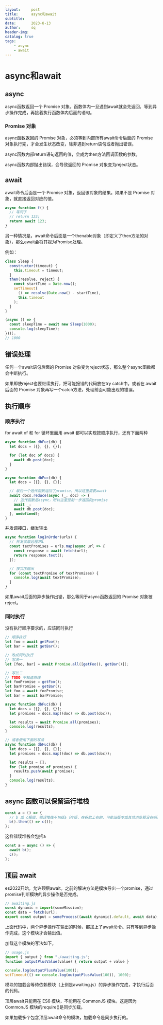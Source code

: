 ```yaml
---
layout:     post
title:      async和await
subtitle:   
date:       2023-8-13
author:     sq
header-img: 
catalog: true
tags:
    - async
    - await
---
```

# async和await
## async
async函数返回一个 Promise 对象。函数体内一旦遇到await就会先返回，等到异步操作完成，再接着执行函数体内后面的语句。

### Promise 对象
async函数返回的 Promise 对象，必须等到内部所有await命令后面的 Promise 对象执行完，才会发生状态改变，除非遇到return语句或者抛出错误。

async函数内部return语句返回的值，会成为then方法回调函数的参数。

async函数内部抛出错误，会导致返回的 Promise 对象变为reject状态。

## await
await命令后面是一个 Promise 对象，返回该对象的结果。如果不是 Promise 对象，就直接返回对应的值。

```javascript
async function f() {
  // 等同于
  // return 123;
  return await 123;
}

```

另一种情况是，await命令后面是一个thenable对象（即定义了then方法的对象），那么await会将其视为Promise处理。

例如：
```javascript
class Sleep {
  constructor(timeout) {
    this.timeout = timeout;
  }
  then(resolve, reject) {
    const startTime = Date.now();
    setTimeout(
      () => resolve(Date.now() - startTime),
      this.timeout
    );
  }
}

(async () => {
  const sleepTime = await new Sleep(1000);
  console.log(sleepTime);
})();
// 1000
```

## 错误处理
任何一个await语句后面的 Promise 对象变为reject状态，那么整个async函数都会中断执行。

如果即使reject也要继续执行，把可能报错的代码放在try catch中。或者在 await 后面的 Promise 对象再写一个catch方法，处理前面可能出现的错误。

## 执行顺序
### 顺序执行
for await of 和 for 循环里面用 await 都可以实现按顺序执行，还有下面两种

```javascript
async function dbFuc(db) {
  let docs = [{}, {}, {}];

  for (let doc of docs) {
    await db.post(doc);
  }
}

async function dbFuc(db) {
  let docs = [{}, {}, {}];

  // 最后一个迭代函数返回了promise，所以这里需要await
  await docs.reduce(async (_, doc) => {
    // 迭代函数是async，所以这里是前一步返回的promise
    await _;
    await db.post(doc);
  }, undefined);
}
```

并发调接口，继发输出
```javascript
async function logInOrder(urls) {
  // 并发读取远程URL
  const textPromises = urls.map(async url => {
    const response = await fetch(url);
    return response.text();
  });

  // 按次序输出
  for (const textPromise of textPromises) {
    console.log(await textPromise);
  }
}
```

如果await后面的异步操作出错，那么等同于async函数返回的 Promise 对象被reject。

### 同时执行
没有执行顺序要求的，应该同时执行

```javascript
// 顺序执行
let foo = await getFoo();
let bar = await getBar();

// 改成同时执行
// 写法一
let [foo, bar] = await Promise.all([getFoo(), getBar()]);

// 写法二
// TODO 不知道原理
let fooPromise = getFoo();
let barPromise = getBar();
let foo = await fooPromise;
let bar = await barPromise;

async function dbFuc(db) {
  let docs = [{}, {}, {}];
  let promises = docs.map((doc) => db.post(doc));

  let results = await Promise.all(promises);
  console.log(results);
}

// 或者使用下面的写法
async function dbFuc(db) {
  let docs = [{}, {}, {}];
  let promises = docs.map((doc) => db.post(doc));

  let results = [];
  for (let promise of promises) {
    results.push(await promise);
  }
  console.log(results);
}
```

## async 函数可以保留运行堆栈

```javascript
const a = () => {
  // b 或 c报错，错误堆栈不包括a（存疑，在谷歌上有的，可能旧版本或其他浏览器没有吧）
  b().then(() => c());
};
```

这样错误堆栈会包括a
```javascript
const a = async () => {
  await b();
  c();
};
```

## 顶层 await
es2022开始，允许顶层await。之前的解决方法是模块导出一个promise，通过promise判断模块的异步操作是否完成。

```javascript
// awaiting.js
const dynamic = import(someMission);
const data = fetch(url);
export const output = someProcess((await dynamic).default, await data);
```

上面代码中，两个异步操作在输出的时候，都加上了await命令。只有等到异步操作完成，这个模块才会输出值。

加载这个模块的写法如下。
```javascript
// usage.js
import { output } from "./awaiting.js";
function outputPlusValue(value) { return output + value }

console.log(outputPlusValue(100));
setTimeout(() => console.log(outputPlusValue(100)), 1000);
```

模块的加载会等待依赖模块（上例是awaiting.js）的异步操作完成，才执行后面的代码。

顶层await只能用在 ES6 模块，不能用在 CommonJS 模块。这是因为 CommonJS 模块的require()是同步加载。

如果加载多个包含顶层await命令的模块，加载命令是同步执行的。
